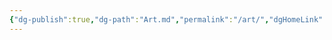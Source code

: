 ```yaml
---
{"dg-publish":true,"dg-path":"Art.md","permalink":"/art/","dgHomeLink":true,"noteIcon":""}
---
```


